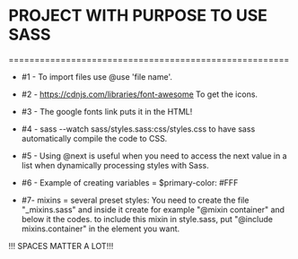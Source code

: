 # PROJECT WITH PURPOSE TO USE SASS
======================================================

* #1 - To import files use @use 'file name'.

* #2 - https://cdnjs.com/libraries/font-awesome
To get the icons.

* #3 - The google fonts link puts it in the HTML!

* #4 - sass --watch sass/styles.sass:css/styles.css to have sass automatically compile the code to CSS.

* #5 - Using @next is useful when you need to access the next value in a list when dynamically processing styles with Sass.

* #6 - Example of creating variables = $primary-color: #FFF

* #7- mixins = several preset styles: You need to create the file "_mixins.sass" and inside it create for example "@mixin container" and below it the codes.
to include this mixin in style.sass, put "@include mixins.container" in the element you want.

!!! SPACES MATTER A LOT!!!